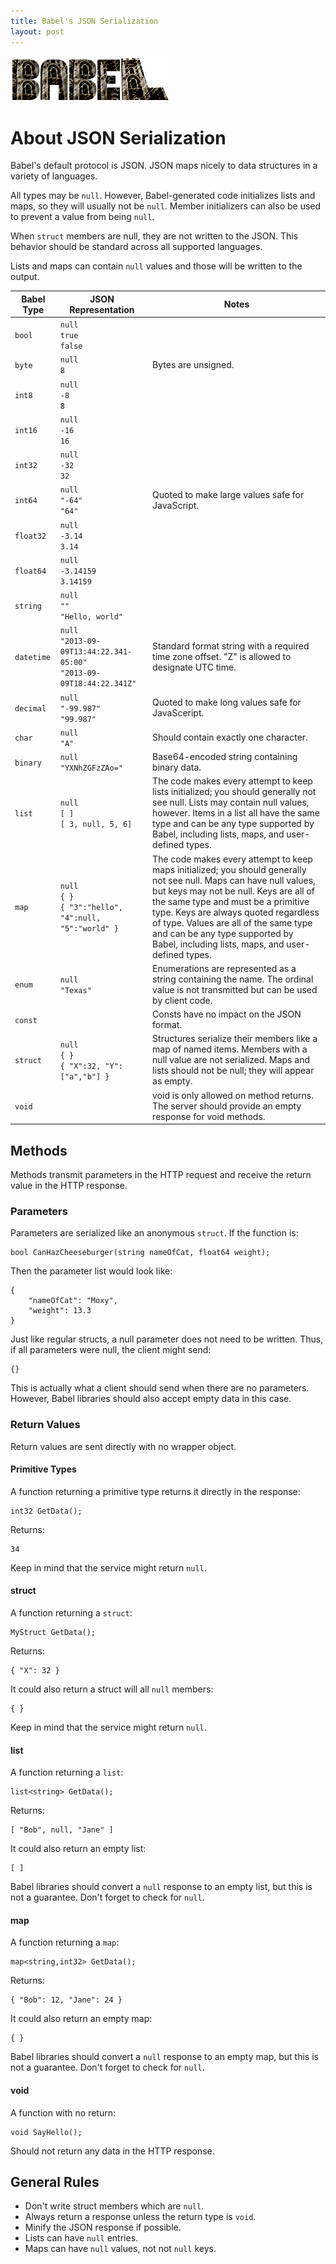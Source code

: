 ```yaml
---
title: Babel's JSON Serialization
layout: post
---
```


![Babel](media/logo.png)

About JSON Serialization
========================

Babel's default protocol is JSON. JSON maps nicely to data structures in a variety of languages.

All types may be `null`. However, Babel-generated code initializes lists and maps, so they will usually not be `null`. Member initializers can also be used to prevent a value from being `null`.

When `struct` members are null, they are not written to the JSON. This behavior should be standard across all supported languages.

Lists and maps can contain `null` values and those will be written to the output.

<table><thead><tr><th>Babel Type</th><th>JSON Representation</th><th>Notes</th></tr></thead>
<tbody>
<tr><td><code>bool</code></td><td><code>null<br/>true<br/>false</code></td><td></td></tr>
<tr><td><code>byte</code></td><td><code>null<br/>8</code></td><td>Bytes are unsigned.</td></tr>
<tr><td><code>int8</code></td><td><code>null<br/>-8<br/>8</code></td><td></td></tr>
<tr><td><code>int16</code></td><td><code>null<br/>-16<br/>16</code></td><td></td></tr>
<tr><td><code>int32</code></td><td><code>null<br/>-32<br/>32</code></td><td></td></tr>
<tr><td><code>int64</code></td><td><code>null<br/>"-64"<br/>"64"</code></td><td>Quoted to make large values safe for JavaScript.</td></tr>
<tr><td><code>float32</code></td><td><code>null<br/>-3.14<br/>3.14</code></td><td></td></tr>
<tr><td><code>float64</code></td><td><code>null<br/>-3.14159<br/>3.14159</code></td><td></td></tr>
<tr><td><code>string</code></td><td><code>null<br/>""<br/>"Hello, world"</code></td><td></td></tr>
<tr><td><code>datetime</code></td><td><code>null<br/>"2013-09-09T13:44:22.341-05:00"<br/>"2013-09-09T18:44:22.341Z"</code></td><td>Standard format string with a required time zone offset. "Z" is allowed to designate UTC time.</td></tr>
<tr><td><code>decimal</code></td><td><code>null<br/>"-99.987"<br/>"99.987"</code></td><td>Quoted to make long values safe for JavaSceript.</td></tr>
<tr><td><code>char</code></td><td><code>null<br/>"A"</code></td><td>Should contain exactly one character.</td></tr>
<tr><td><code>binary</code></td><td><code>null<br/>"YXNhZGFzZAo="</code></td><td>Base64-encoded string containing binary data.</td></tr>
<tr><td><code>list</code></td><td><code>null<br/>[ ]<br/>[ 3, null, 5, 6]</code></td><td>The code makes every attempt to keep lists initialized; you should generally not see null. Lists may contain null values, however. Items in a list all have the same type and can be any type supported by Babel, including lists, maps, and user-defined types.</td></tr>
<tr><td><code>map</code></td><td><code>null<br/>{ }<br>{ "3":"hello", "4":null, "5":"world" }</code></td><td>The code makes every attempt to keep maps initialized; you should generally not see null. Maps can have null values, but keys may not be null. Keys are all of the same type and must be a primitive type. Keys are always quoted regardless of type. Values are all of the same type and can be any type supported by Babel, including lists, maps, and user-defined types.</td></tr>
<tr><td><code>enum</code></td><td><code>null<br/>"Texas"</code></td><td>Enumerations are represented as a string containing the name. The ordinal value is not transmitted but can be used by client code.</td></tr>
<tr><td><code>const</code></td><td></td><td>Consts have no impact on the JSON format.</td></tr>
<tr><td><code>struct</code></td><td><code>null<br/>{ }<br/>{ "X":32, "Y":["a","b"] }</code></td><td>Structures serialize their members like a map of named items. Members with a null value are not serialized. Maps and lists should not be null; they will appear as empty.</td></tr>
<tr><td><code>void</code></td><td></td><td>void is only allowed on method returns. The server should provide an empty response for void methods.</td></tr>
</tbody></table>


Methods
-------

Methods transmit parameters in the HTTP request and receive the return value in the HTTP response.

### Parameters

Parameters are serialized like an anonymous `struct`. If the function is:

	bool CanHazCheeseburger(string nameOfCat, float64 weight);

Then the parameter list would look like:

	{
		"nameOfCat": "Moxy",
		"weight": 13.3
	}

Just like regular structs, a null parameter does not need to be written. Thus, if all parameters were null, the client might send:

	{}

This is actually what a client should send when there are no parameters. However, Babel libraries should also accept empty data in this case.

### Return Values

Return values are sent directly with no wrapper object.

#### Primitive Types

A function returning a primitive type returns it directly in the response:

	int32 GetData();

Returns:

	34

Keep in mind that the service might return `null`.

#### struct

A function returning a `struct`:

	MyStruct GetData();

Returns:

	{ "X": 32 }

It could also return a struct will all `null` members:

	{ }

Keep in mind that the service might return `null`.

#### list

A function returning a `list`:

	list<string> GetData();

Returns:

	[ "Bob", null, "Jane" ]

It could also return an empty list:

	[ ]

Babel libraries should convert a `null` response to an empty list, but this is not a guarantee. Don't forget to check for `null`.

#### map

A function returning a `map`:

	map<string,int32> GetData();

Returns:

	{ "Bob": 12, "Jane": 24 }

It could also return an empty map:

	{ }

Babel libraries should convert a `null` response to an empty map, but this is not a guarantee. Don't forget to check for `null`.

#### void

A function with no return:

	void SayHello();

Should not return any data in the HTTP response.

General Rules
-------------

* Don't write struct members which are `null`.
* Always return a response unless the return type is `void`.
* Minify the JSON response if possible.
* Lists can have `null` entries.
* Maps can have `null` values, not not `null` keys.

